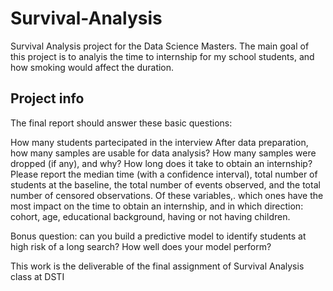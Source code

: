 # Survival-Analysis
Survival Analysis project for the Data Science Masters.
The main goal of this project is to analyis the time to internship for my school students, and how smoking would affect the duration.

## Project info

The final report should answer these basic questions:

How many students partecipated in the interview
After data preparation, how many samples are usable for data analysis? How many samples were dropped (if any), and why?
How long does it take to obtain an internship?
Please report the median time (with a confidence interval), total number of students at the baseline, the total number of events observed, and the total number of censored observations.
Of these variables,. which ones have the most impact on the time to obtain an internship, and in which direction: cohort, age, educational background, having or not having children.

Bonus question: can you build a predictive model to identify students at high risk of a long search? How well does your model perform?


This work is the deliverable of the final assignment of Survival Analysis class at DSTI

